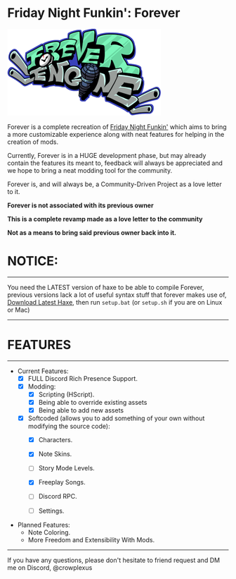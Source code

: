 # Friday Night Funkin': Forever

![logo](/art/forever/foreverLogo-small.png)

Forever is a complete recreation of [Friday Night Funkin'](https://github.com/FunkinCrew/Funkin) which aims to bring a more customizable experience along with neat features for helping in the creation of mods.

Currently, Forever is in a HUGE development phase, but may already contain the features its meant to, feedback will always be appreciated and we hope to bring a neat modding tool for the community.

Forever is, and will always be, a Community-Driven Project as a love letter to it.

**Forever is not associated with its previous owner**

**This is a complete revamp made as a love letter to the community**

**Not as a means to bring said previous owner back into it.**

# NOTICE:

--- 

You need the LATEST version of haxe to be able to compile Forever, previous versions lack a lot of useful syntax stuff that forever makes use of, [Download Latest Haxe](https://haxe.org/download/), then run `setup.bat` (or `setup.sh` if you are on Linux or Mac)

---

# FEATURES

---

- Current Features:
    - [x] FULL Discord Rich Presence Support.
    - [x] Modding:
        - [x] Scripting (HScript).
        - [x] Being able to override existing assets
        - [x] Being able to add new assets

    - [x] Softcoded (allows you to add something of your own without modifying the source code):
        - [x] Characters.
        - [x] Note Skins.
        - [ ] Story Mode Levels.
        - [x] Freeplay Songs.
        - [ ] Discord RPC.
        - [ ] Settings.


- Planned Features:
    - Note Coloring.
    - More Freedom and Extensibility With Mods.

---

If you have any questions, please don't hesitate to friend request and DM me on Discord, @crowplexus